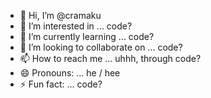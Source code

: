 - 👋 Hi, I’m @cramaku
- 👀 I’m interested in ... code?
- 🌱 I’m currently learning ... code?
- 💞️ I’m looking to collaborate on ... code?
- 📫 How to reach me ... uhhh, through code?
- 😄 Pronouns: ... he / hee
- ⚡ Fun fact: ... code?

<!---
cramaku/cramaku is a ✨ special ✨ repository because its `README.md` (this file) appears on your GitHub profile.
You can click the Preview link to take a look at your changes.
--->
